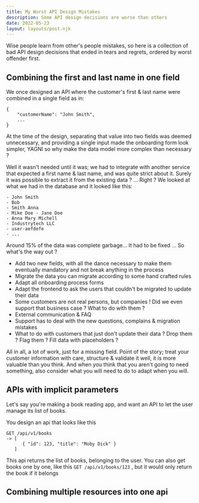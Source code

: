 ```yaml
---
title: My Worst API Design Mistakes
description: Some API design decisions are worse than others
date: 2022-05-23
layout: layouts/post.njk
---
```


Wise people learn from other's people mistakes, so here is a collection of bad API design decisions that ended in tears and regrets, ordered by worst offender first.
 
## Combining the first and last name in one field

We once designed an API where the customer's first & last name were combined in a single field as in:

```
{
	"customerName": "John Smith",
	...
}
``` 

At the time of the design, separating that value into two fields was deemed unnecessary, and providing a single input made the onboarding form look simpler, YAGNI so why make the data model more complex than necessary ?

Well it wasn't needed until it was; we had to integrate with another service that expected a first name & last name, and was quite strict about it. Surely it was possible to extract it from the existing data ? ... Right ? We looked at what we had in the database and it looked like this:

```
- John Smith
- Bob
- Smith Anna
- Mike Doe - Jane Doe
- Anna Mary Michell
- Industrytech LLC
- user-aefdefe
- ...
```

Around 15% of the data was complete garbage... It had to be fixed ...  So what's the way out ? 
- Add two new fields, with all the dance necessary to make them eventually mandatory and not break anything in the process
- Migrate the data you can migrate according to some hand crafted rules
- Adapt all onboarding process forms
- Adapt the frontend to ask the users that couldn't be migrated to update their data
- Some customers are not real persons, but companies ! Did we even support that business case ? What to do with them ?
- External communication & FAQ
- Support has to deal with the new questions, complains & migration mistakes
- What to do with customers that just don't update their data ? Drop them ? Flag them ? Fill data with placeholders ? 

All in all, a lot of work, just for a missing field. Point of the story; treat your customer information with care, structure & validate it well, it is more valuable than you think. And when you think that you aren't going to need something, also consider what you will need to do to adapt when you will.

## APIs with implicit parameters

Let's say you're making a book reading app, and want an API to let the user manage its list of books.

You design an api that looks like this

```
GET /api/v1/books
-> [
      { "id": 123, "title": "Moby Dick" }
   ]
```

This api returns the list of books, belonging to the user. You can also get books one by one, like this `GET /api/v1/books/123` , but it would only return the book if it belongs 



## Combining multiple resources into one api
